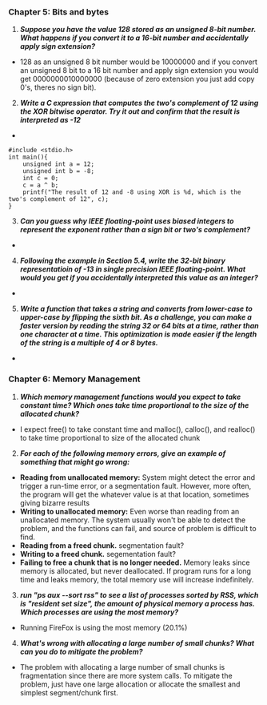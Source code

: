 ### Chapter 5: Bits and bytes


1. _**Suppose you have the value 128 stored as an unsigned 8-bit number. What happens if you convert it to a 16-bit number and accidentally apply sign extension?**_
  *  128 as an unsigned 8 bit number would be 10000000 and if you convert an unsigned 8 bit to a 16 bit number and apply sign extension you would get 0000000010000000 (because of zero extension you just add copy 0's, theres no sign bit).

2. _**Write a C expression that computes the two's complement of 12 using the XOR bitwise operator. Try it out and confirm that the result is interpreted as -12**_
  *
```
#include <stdio.h>
int main(){
	unsigned int a = 12;
	unsigned int b = -8;
	int c = 0;
	c = a ^ b;
	printf("The result of 12 and -8 using XOR is %d, which is the two's complement of 12", c);
}
```

3. _**Can you guess why IEEE floating-point uses biased integers to represent the exponent rather than a sign bit or two's complement?**_
  * 

4. _**Following the example in Section 5.4, write the 32-bit binary representatioin of -13 in single precision IEEE floating-point. What would you get if you accidentally interpreted this value as an integer?**_
  * 
  
5. _**Write a function that takes a string and converts from lower-case to upper-case by flipping the sixth bit. As a challenge, you can make a faster version by reading the string 32 or 64 bits at a time, rather than one character at a time. This optimization is made easier if the length of the string is a multiple of 4 or 8 bytes.**_
  *



### Chapter 6: Memory Management


1. _**Which memory management functions would you expect to take constant time? Which ones take time proportional to the size of the allocated chunk?**_
  * I expect free() to take constant time and malloc(), calloc(), and realloc() to take time proportional to size of the allocated chunk
  
2. _**For each of the following memory errors, give an example of something that might go wrong:**_
  * **Reading from unallocated memory:** System might detect the error and trigger a run-time error, or a segmentation fault. However, more often, the program will get the whatever value is at that location, sometimes giving bizarre results
  * **Writing to unallocated memory:** Even worse than reading from an unallocated memory. The system usually won't be able to detect the problem, and the functions can fail, and source of problem is difficult to find.
  * **Reading from a freed chunk.** segmentation fault?
  * **Writing to a freed chunk.** segementation fault?
  * **Failing to free a chunk that is no longer needed.** Memory leaks since memory is allocated, but never deallocated. If program runs for a long time and leaks memory, the total memory use will increase indefinitely.
  
3. _**run "ps aux --sort rss" to see a list of processes sorted by RSS, which is "resident set size", the amount of physical memory a process has. Which processes are using the  most memory?**_
  * Running FireFox is using the most memory (20.1%)
  
4. _**What's wrong with allocating a large number of small chunks? What can you do to mitigate the problem?**_
  * The problem with allocating a large number of small chunks is fragmentation since there are more system calls. To mitigate the problem, just have one large allocation or allocate the smallest and simplest segment/chunk first. 
  
